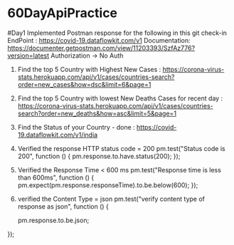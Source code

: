 # 60DayApiPractice
#Day1
Implemented Postman response for the following in this git check-in
EndPoint : https://covid-19.dataflowkit.com/v1
Documentation: https://documenter.getpostman.com/view/11203393/SzfAz776?version=latest
Authorization -> No Auth

1. Find the top 5 Country with Highest New Cases :
 https://corona-virus-stats.herokuapp.com/api/v1/cases/countries-search?order=new_cases&how=dsc&limit=6&page=1
2. Find the top 5 Country with lowest New Deaths Cases for recent day :
https://corona-virus-stats.herokuapp.com/api/v1/cases/countries-search?order=new_deaths&how=asc&limit=5&page=1
3. Find the Status of your Country - done :
https://covid-19.dataflowkit.com/v1/india
4. Verified the response HTTP status code = 200
pm.test("Status code is 200", function () {
    pm.response.to.have.status(200);
});
5. Verified the Response Time < 600 ms
pm.test("Response time is less than 600ms", function () {
    pm.expect(pm.response.responseTime).to.be.below(600);
});
6. verified the Content Type = json
pm.test("verify content type of response as json", function () {
    
     pm.response.to.be.json;

});
